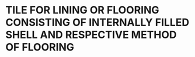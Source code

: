 # TILE FOR LINING OR FLOORING CONSISTING OF INTERNALLY FILLED SHELL AND RESPECTIVE METHOD OF FLOORING